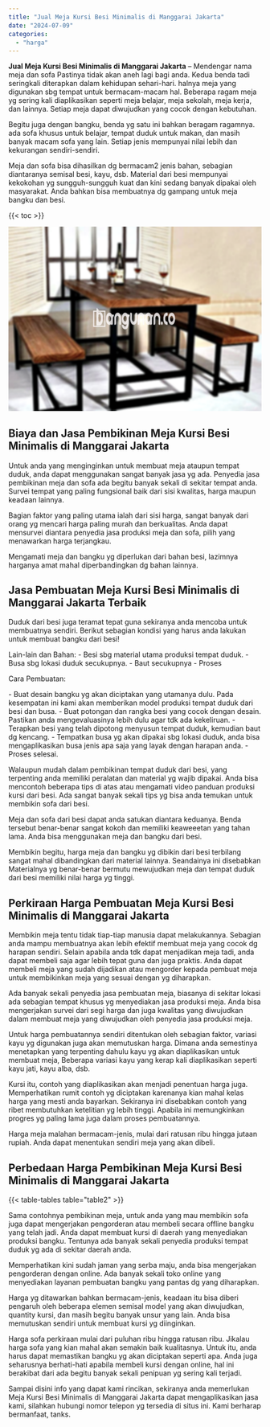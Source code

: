 ```yaml
---
title: "Jual Meja Kursi Besi Minimalis di Manggarai Jakarta"
date: "2024-07-09"
categories: 
  - "harga"
---
```


**Jual Meja Kursi Besi Minimalis di Manggarai Jakarta** – Mendengar nama meja dan sofa Pastinya tidak akan aneh lagi bagi anda. Kedua benda tadi seringkali diterapkan dalam kehidupan sehari-hari. halnya meja yang digunakan sbg tempat untuk bermacam-macam hal. Beberapa ragam meja yg sering kali diaplikasikan seperti meja belajar, meja sekolah, meja kerja, dan lainnya. Setiap meja dapat diwujudkan yang cocok dengan kebutuhan.

Begitu juga dengan bangku, benda yg satu ini bahkan beragam ragamnya. ada sofa khusus untuk belajar, tempat duduk untuk makan, dan masih banyak macam sofa yang lain. Setiap jenis mempunyai nilai lebih dan kekurangan sendiri-sendiri.

Meja dan sofa bisa dihasilkan dg bermacam2 jenis bahan, sebagian diantaranya semisal besi, kayu, dsb. Material dari besi mempunyai kekokohan yg sungguh-sungguh kuat dan kini sedang banyak dipakai oleh masyarakat. Anda bahkan bisa membuatnya dg gampang untuk meja bangku dan besi.

{{< toc >}}

![Jual Meja Kursi Besi Minimalis di Manggarai Jakarta](/images/jual-meja-besi-murah01.png)

## Biaya dan Jasa Pembikinan Meja Kursi Besi Minimalis di Manggarai Jakarta

Untuk anda yang menginginkan untuk membuat meja ataupun tempat duduk, anda dapat menggunakan sangat banyak jasa yg ada. Penyedia jasa pembikinan meja dan sofa ada begitu banyak sekali di sekitar tempat anda. Survei tempat yang paling fungsional baik dari sisi kwalitas, harga maupun keadaan lainnya.

Bagian faktor yang paling utama ialah dari sisi harga, sangat banyak dari orang yg mencari harga paling murah dan berkualitas. Anda dapat mensurvei diantara penyedia jasa produksi meja dan sofa, pilih yang menawarkan harga terjangkau.

Mengamati meja dan bangku yg diperlukan dari bahan besi, lazimnya harganya amat mahal diperbandingkan dg bahan lainnya.

## Jasa Pembuatan Meja Kursi Besi Minimalis di Manggarai Jakarta Terbaik

Duduk dari besi juga teramat tepat guna sekiranya anda mencoba untuk membuatnya sendiri. Berikut sebagian kondisi yang harus anda lakukan untuk membuat bangku dari besi!

Lain-lain dan Bahan: - Besi sbg material utama produksi tempat duduk. - Busa sbg lokasi duduk secukupnya. - Baut secukupnya - Proses

Cara Pembuatan:

\- Buat desain bangku yg akan diciptakan yang utamanya dulu. Pada kesempatan ini kami akan memberikan model produksi tempat duduk dari besi dan busa. - Buat potongan dan rangka besi yang cocok dengan desain. Pastikan anda mengevaluasinya lebih dulu agar tdk ada kekeliruan. - Terapkan besi yang telah dipotong menyusun tempat duduk, kemudian baut dg kencang. - Tempatkan busa yg akan dipakai sbg lokasi duduk, anda bisa mengaplikasikan busa jenis apa saja yang layak dengan harapan anda. - Proses selesai.

Walaupun mudah dalam pembikinan tempat duduk dari besi, yang terpenting anda memiliki peralatan dan material yg wajib dipakai. Anda bisa mencontoh beberapa tips di atas atau mengamati video panduan produksi kursi dari besi. Ada sangat banyak sekali tips yg bisa anda temukan untuk membikin sofa dari besi.

Meja dan sofa dari besi dapat anda satukan diantara keduanya. Benda tersebut benar-benar sangat kokoh dan memiliki keaweeetan yang tahan lama. Anda bisa menggunakan meja dan bangku dari besi.

Membikin begitu, harga meja dan bangku yg dibikin dari besi terbilang sangat mahal dibandingkan dari material lainnya. Seandainya ini disebabkan Materialnya yg benar-benar bermutu mewujudkan meja dan tempat duduk dari besi memiliki nilai harga yg tinggi.

## Perkiraan Harga Pembuatan Meja Kursi Besi Minimalis di Manggarai Jakarta

Membikin meja tentu tidak tiap-tiap manusia dapat melakukannya. Sebagian anda mampu membuatnya akan lebih efektif membuat meja yang cocok dg harapan sendiri. Selain apabila anda tdk dapat menjadikan meja tadi, anda dapat membeli saja agar lebih tepat guna dan juga praktis. Anda dapat membeli meja yang sudah dijadikan atau mengorder kepada pembuat meja untuk membikinkan meja yang sesuai dengan yg diharapkan.

Ada banyak sekali penyedia jasa pembuatan meja, biasanya di sekitar lokasi ada sebagian tempat khusus yg menyediakan jasa produksi meja. Anda bisa mengerjakan survei dari segi harga dan juga kwalitas yang diwujudkan dalam membuat meja yang diwujudkan oleh penyedia jasa produksi meja.

Untuk harga pembuatannya sendiri ditentukan oleh sebagian faktor, variasi kayu yg digunakan juga akan memutuskan harga. Dimana anda semestinya menetapkan yang terpenting dahulu kayu yg akan diaplikasikan untuk membuat meja, Beberapa variasi kayu yang kerap kali diaplikasikan seperti kayu jati, kayu alba, dsb.

Kursi itu, contoh yang diaplikasikan akan menjadi penentuan harga juga. Memperhatikan rumit contoh yg diciptakan karenanya kian mahal kelas harga yang mesti anda bayarkan. Sekiranya ini disebabkan contoh yang ribet membutuhkan ketelitian yg lebih tinggi. Apabila ini memungkinkan progres yg paling lama juga dalam proses pembuatannya.

Harga meja malahan bermacam-jenis, mulai dari ratusan ribu hingga jutaan rupiah. Anda dapat menentukan sendiri meja yang akan dibeli.

## Perbedaan Harga Pembikinan Meja Kursi Besi Minimalis di Manggarai Jakarta

{{< table-tables table="table2" >}}

Sama contohnya pembikinan meja, untuk anda yang mau membikin sofa juga dapat mengerjakan pengorderan atau membeli secara offline bangku yang telah jadi. Anda dapat membuat kursi di daerah yang menyediakan produksi bangku. Tentunya ada banyak sekali penyedia produksi tempat duduk yg ada di sekitar daerah anda.

Memperhatikan kini sudah jaman yang serba maju, anda bisa mengerjakan pengorderan dengan online. Ada banyak sekali toko online yang menyediakan layanan pembuatan bangku yang pantas dg yang diharapkan.

Harga yg ditawarkan bahkan bermacam-jenis, keadaan itu bisa diberi pengaruh oleh beberapa elemen semisal model yang akan diwujudkan, quantity kursi, dan masih begitu banyak unsur yang lain. Anda bisa memutuskan sendiri untuk membuat kursi yg diinginkan.

Harga sofa perkiraan mulai dari puluhan ribu hingga ratusan ribu. Jikalau harga sofa yang kian mahal akan semakin baik kualitasnya. Untuk itu, anda harus dapat memastikan bangku yg akan diciptakan seperti apa. Anda juga seharusnya berhati-hati apabila membeli kursi dengan online, hal ini berakibat dari ada begitu banyak sekali penipuan yg sering kali terjadi.

Sampai disini info yang dapat kami rincikan, sekiranya anda memerlukan Meja Kursi Besi Minimalis di Manggarai Jakarta dapat mengaplikasikan jasa kami, silahkan hubungi nomor telepon yg tersedia di situs ini. Kami berharap bermanfaat, tanks.
